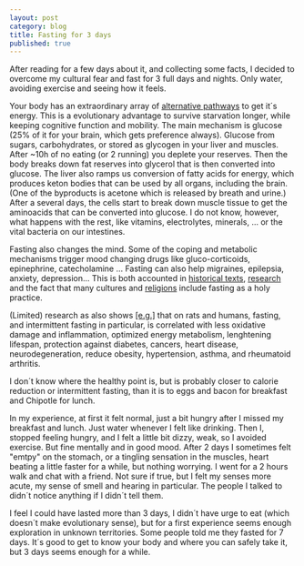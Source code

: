 ```yaml
---
layout: post
category: blog
title: Fasting for 3 days
published: true 
---
```


After reading for a few days about it, and collecting some facts, I
decided to overcome my cultural fear and fast for 3 full days and
nights. Only water, avoiding exercise and seeing how it feels.

Your body has an extraordinary array of [alternative pathways](http://en.wikipedia.org/wiki/Starvation_response) to get it´s energy. This is a evolutionary advantage to survive starvation longer, while keeping cognitive function and mobility.  The main mechanism is 
glucose (25% of it for your brain, which gets preference always). Glucose from sugars, carbohydrates, or stored as glycogen in your liver and muscles. After
~10h of no eating (or 2 running) you deplete your reserves. Then the
body breaks down fat reserves into glycerol that is then converted into
glucose. The liver also ramps us conversion of fatty acids for energy,
which produces keton bodies that can be used by all organs, including
the brain. (One of the byproducts is acetone which is released by breath
and urine.) After a several days, the cells start to break down muscle
tissue to get the aminoacids that can be converted into glucose. I do not know, however, what happens with the rest, like vitamins, electrolytes, minerals, ... or the vital bacteria on our intestines.

Fasting also changes the mind. Some of the coping and metabolic mechanisms trigger
mood changing drugs like gluco-corticoids, epinephrine, catecholamine ...
Fasting can also help migraines, epilepsia, anxiety, depression... This is
both accounted in [historical
texts](http://en.wikipedia.org/wiki/Calorie_restriction#History),
[research](http://www.ncbi.nlm.nih.gov/pubmed/23332541) and the fact
that many cultures and
[religions](http://en.wikipedia.org/wiki/Fasting#Religious_views)
include fasting as a holy practice.

(Limited) research as also shows
[[e.g.]](http://www.ncbi.nlm.nih.gov/pubmed/24440038) that on rats and
humans, fasting, and intermittent fasting in particular, is correlated
with less oxidative damage and inflammation, optimized energy metabolism, lenghtening lifespan, protection against diabetes, cancers, heart disease, neurodegeneration, reduce obesity, hypertension, asthma, and rheumatoid arthritis.

I don´t know where the healthy point is, but is probably closer to
calorie reduction or intermittent fasting, than it is to eggs and bacon for
breakfast and Chipotle for lunch.

In my experience, at first it felt normal, just a bit hungry after I
missed my breakfast and lunch. Just water whenever I felt like drinking.
Then I, stopped feeling hungry, and I felt a little bit dizzy, weak, so I avoided exercise. But fine
mentally and in good mood. After 2 days I sometimes felt "emtpy" on the
stomach, or a tingling sensation in the muscles, heart beating a little
faster for a while, but nothing worrying. I went for a 2 hours walk and chat with a friend. Not sure if true, but I felt
my senses more acute, my sense of smell and hearing in particular. The
people I talked to didn´t notice anything if I didn´t tell them. 

I feel I could have lasted more than 3 days, I didn´t have urge to eat (which doesn´t make evolutionary sense), but for a first experience seems enough exploration in unknown territories. Some people told me they fasted for 7 days. It´s good to get to
know your body and where you can safely take it, but 3 days seems enough for a while.

